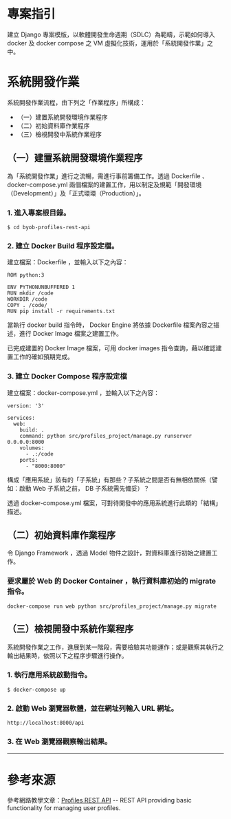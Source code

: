 # 專案指引

建立 Django 專案模版，以軟體開發生命週期（SDLC）為範疇，示範如何導入 docker 及 docker compose 之 VM 虛擬化技術，運用於「系統開發作業」之中。

# 系統開發作業

系統開發作業流程，由下列之「作業程序」所構成：
 - （一）建置系統開發環境作業程序
 - （二）初始資料庫作業程序
 - （三）檢視開發中系統作業程序
 
 

## （一）建置系統開發環境作業程序

為「系統開發作業」進行之流暢，需進行事前籌備工作。透過 Dockerfile 、 docker-compose.yml 兩個檔案的建置工作，用以制定及規範「開發環境（Development）」及「正式環環（Production）」。

### 1. 進入專案根目錄。

```commandline
$ cd byob-profiles-rest-api
```

### 2. 建立 Docker Build 程序設定檔。

建立檔案：Dockerfile ，並輸入以下之內容：
```buildoutcfg
ROM python:3

ENV PYTHONUNBUFFERED 1
RUN mkdir /code
WORKDIR /code
COPY . /code/
RUN pip install -r requirements.txt
```

當執行 docker build 指令時， Docker Engine 將依據 Dockerfile 檔案內容之描述，進行 Docker Image 檔案之建置工作。

已完成建置的 Docker Image 檔案，可用 docker images 指令查詢，藉以確認建置工作的確如預期完成。

### 3. 建立 Docker Compose 程序設定檔

建立檔案：docker-compose.yml ，並輸入以下之內容：
```buildoutcfg
version: '3'

services:
  web:
    build: .
    command: python src/profiles_project/manage.py runserver 0.0.0.0:8000
    volumes:
      - .:/code
    ports:
      - "8000:8000"
```

構成「應用系統」該有的「子系統」有那些？子系統之間是否有無相依關係（譬如：啟動 Web 子系統之前， DB 子系統需先備妥）？

透過 docker-compose.yml 檔案，可對待開發中的應用系統進行此類的「結構」描述。

## （二）初始資料庫作業程序

令 Django Framework ，透過 Model 物件之設計，對資料庫進行初始之建置工作。

### 要求屬於 Web 的 Docker Container ，執行資料庫初始的 migrate 指令。

```commandline
docker-compose run web python src/profiles_project/manage.py migrate
```

## （三）檢視開發中系統作業程序

系統開發作業之工作，進展到某一階段，需要檢驗其功能運作；或是觀察其執行之輸出結果時，依照以下之程序步驟進行操作。

### 1. 執行應用系統啟動指令。

```commandline
$ docker-compose up
```

### 2. 啟動 Web 瀏覽器軟體，並在網址列輸入 URL 網址。

```commandline
http://localhost:8000/api
```

### 3. 在 Web 瀏覽器觀察輸出結果。



---

# 參考來源

參考網路教學文章：[Profiles REST API](https://github.com/LondonAppDeveloper/byob-profiles-rest-api) -- REST API providing basic functionality for managing user profiles.
